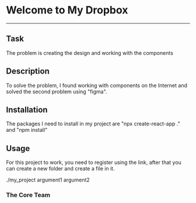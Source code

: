 # Welcome to My Dropbox
***

## Task
The problem is creating the design and working with the components

## Description
To solve the problem, I found working with components on the Internet and solved the second problem using "figma".

## Installation
The packages I need to install in my project are "npx create-react-app ." and "npm install"

## Usage
For this project to work, you need to register using the link, after that you can create a new folder and create a file in it.

./my_project argument1 argument2


### The Core Team
